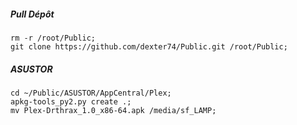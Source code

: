 ##### Pull Dépôt
```
rm -r /root/Public;
git clone https://github.com/dexter74/Public.git /root/Public;
```


##### ASUSTOR
```
cd ~/Public/ASUSTOR/AppCentral/Plex;
apkg-tools_py2.py create .;
mv Plex-Drthrax_1.0_x86-64.apk /media/sf_LAMP;
```
